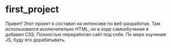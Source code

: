 # first_project
Привет! Этот проект я составил на интенсиве по веб-разработке.
Там использовался исключительно HTML, но в ходе самообучения я добавил CSS.
Полностью переработал сайт под себя. По мере изучения JS, буду его дорабатывать.
